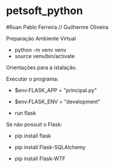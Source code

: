 # petsoft_python
#Ruan Pablo Ferreira // Guilherme Oliveira 

Preparação Ambiente Virtual
- python -m venv venv 
- source venv/bin/activate

Orientações para a istalação.

Executar o programa:

- $env:FLASK_APP = "principal.py"
- $env:FLASK_ENV = "development"

- run flask

Se não possuit o Flask:
- pip install flask

- pip install Flask-SQLAlchemy
- pip install Flask-WTF      
